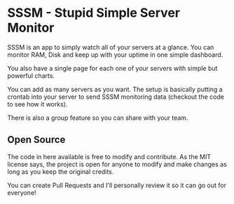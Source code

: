 # SSSM - Stupid Simple Server Monitor

SSSM is an app to simply watch all of your servers at a glance. You can monitor RAM, Disk and keep up with your uptime in one simple dashboard.

You also have a single page for each one of your servers with simple but powerful charts.

You can add as many servers as you want. The setup is basically putting a crontab into your server to send SSSM monitoring data (checkout the code to see how it works).

There is also a group feature so you can share with your team.

## Open Source

The code in here available is free to modify and contribute. As the MIT license says, the project is open for anyone to modify and make changes as long as you keep the original credits.

You can create Pull Requests and I'll personally review it so it can go out for everyone!
